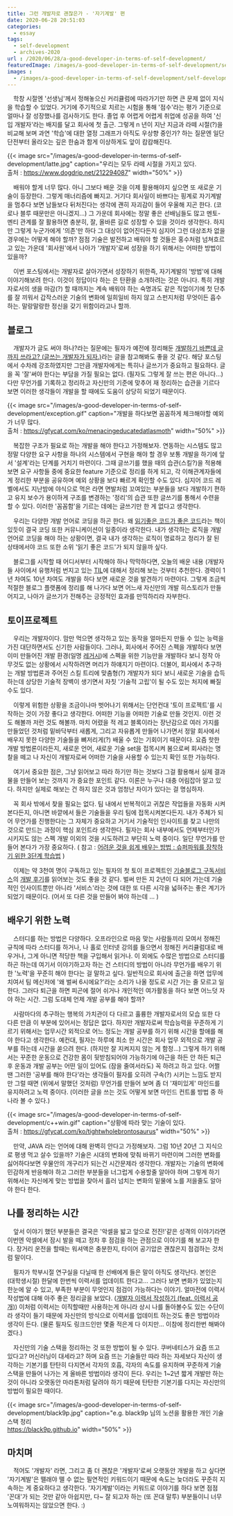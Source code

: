```yaml
---
title: 그런 개발자로 괜찮은가 - '자기계발' 편
date: 2020-06-28 20:51:03
categories:
  - essay
tags: 
  - self-development
  - archives-2020
url : /2020/06/28/a-good-developer-in-terms-of-self-development/
featuredImage: /images/a-good-developer-in-terms-of-self-development/self-development-logo.jpg
images :
  - /images/a-good-developer-in-terms-of-self-development/self-development-logo.jpg
---
```


　학창 시절엔 '선생님'께서 정해놓으신 커리큘럼에 따라가기만 하면 큰 문제 없이 지식을 학습할 수 있었다. 거기에 주기적으로 치르는 시험을 통해 '점수'라는 평가 기준으로 얼마나 잘 성장했나를 검사하기도 한다. <!--more -->졸업 후 어렵게 어렵게 취업에 성공을 하여 '신입 개발자'라는 배지를 달고 회사에 첫 출근. 그렇게 n 년이 지난 지금과 라떼 시절(?)을 비교해 보며 과연 '학습'에 대한 열정 그래프가 아직도 우상향 중인가? 하는 질문엔 일단 단전부터 올라오는 깊은 한숨과 함게 이상하게도 앞이 캄캄해진다.

{{< image src="/images/a-good-developer-in-terms-of-self-development/latte.jpg" caption="우리는 모두 라떼 시절을 가지고 있다. <br>출처 : https://www.dogdrip.net/212294087" width="50%" >}}

　배워야 할게 너무 많다. 아니 그보다 배운 것을 이제 활용해야지 싶으면 또 새로운 기술이 등장한다. 그렇게 매너리즘에 빠지고. 거기다 회사일이 바쁘다는 핑계로 자기계발을 멈추다 보면 남들보다 뒤처진다는 생각에 괜히 자괴감이 들어 우울해 지곤 한다. (코로나 블루 때문만은 아니겠지...) 그 가운데 회사에는 정말 좋은 선배님들도 많고 멘토-멘티 관계를 잘 활용하면 충분히, 잘, 올바른 길로 성장할 수 있을 것이라 생각한다. 하지만 그렇게 누군가에게 '의존'만 하다 그 대상이 없어진다든지 심지어 그런 대상조차 없을 경우에는 어떻게 해야 할까? 점점 기술은 발전하고 배워야 할 것들은 홍수처럼 넘쳐흐르고 있는 가운데 '회사원'에서 나아가 '개발자'로써 성장을 하기 위해서는 어떠한 방법이 있을까?

　이번 포스팅에서는 개발자로 살아가면서 성장하기 위한즉, 자기계발의 '방법'에 대해 이야기해보려 한다. 이것이 정답이다 하는 은 탄환을 소개하려는 것은 아니다. 특히 개발자로서의 생을 마감(?) 할 때까지는 계속 배워야 하는 숙명과도 같은 직업이기에 첫 단추를 잘 끼워서 갑작스러운 기술의 변화에 일희일비 하지 않고 스펀지처럼 무엇이든 흡수하는. 말랑말랑한 정신을 갖기 위함이라고나 할까.

## 블로그

　개발자가 글도 써야 하나?라는 질문에는 필자가 예전에 정리해둔 [개발하기 바쁜데 글까지 쓰라고? (글쓰는 개발자가 되자.)](https://taetaetae.github.io/2019/10/27/a-reason-for-writing/)라는 글을 참고해봐도 좋을 것 같다. 해당 포스팅에서 수차례 강조하였지만 그만큼 개발자에게는 특히나 글쓰기가 중요하고 필요하다. 글을 꼭 '잘'써야 한다는 부담을 가질 필요는 없다. (필자도 그렇게 잘 쓰는 편은 아니다...) 다만 무언가를 기록하고 정리하고 자신만의 기준에 맞추어 재 정리하는 습관을 기르다 보면 이러한 생각들이 개발을 할 때에도 도움이 상당히 되었기 때문이다.

{{< image src="/images/a-good-developer-in-terms-of-self-development/exception.gif" caption="개발을 하다보면 꼼꼼하게 체크해야할 예외가 너무 많다. <br>출처 : https://gfycat.com/ko/menacingeducatedatlasmoth" width="50%" >}}

　복잡한 구조가 필요로 하는 개발을 해야 한다고 가정해보자. 연동하는 시스템도 많고 정말 다양한 요구 사항을 하나의 시스템에서 구현을 해야 할 경우 보통 개발을 하기에 앞서 '설계'라는 단계를 거치기 마련이다. 그때 글쓰기를 했을 때의 습관(스킬?)을 적용해 보면 요구 사항들 중에 중요한 feature 기준으로 정리를 하게 되고, 각 이해관계자들에게 정리한 부분을 공유하며 예외 상황을 보다 빠르게 확인할 수도 있다. 심지어 코드 레벨에서도 지난밤에 야식으로 먹은 라면 면발처럼 꼬여있는 부분들을 보다 개발하기 편하고 유지 보수가 용이하게 구조를 변경하는 '정리'의 습관 또한 글쓰기를 통해서 수련을 할 수 있다. 이러한 '꼼꼼함'을 기르는 데에는 글쓰기만 한 게 없다고 생각한다.

　우리는 다양한 개발 언어로 코딩을 하곤 한다. 왜 [읽기좋은 코드가 좋은 코드](http://www.yes24.com/Product/Goods/6692314)라는 책이 있듯이 결국 코딩 또한 커뮤니케이션이 일종이라 생각한다. 내가 생각하는 로직을 개발 언어로 코딩을 해야 하는 상황이면, 결국 내가 생각하는 로직이 명료하고 정리가 잘 된 상태에서야 코드 또한 소위 '읽기 좋은 코드'가 되지 않을까 싶다.

　블로그를 시작할 때 어디서부터 시작해야 하나 막막하다면, 오늘의 배운 내용 (개발자들 사이에서 유행처럼 번지고 있는 [TIL](https://github.com/milooy/TIL)에 대해서 정리해 보는 것부터 추천한다. 경력이 1년 차여도 10년 차여도 개발을 하다 보면 새로운 것을 발견하기 마련이다. 그렇게 조금씩 적절한 블로그 플랫폼에 정리를 해 나가다 보면 어느새 자신만의 개발 히스토리가 만들어지고, 나아가 글쓰기가 전해주는 긍정적인 효과를 만끽하리라 자부한다.

## 토이프로젝트

　우리는 개발자이다. 맘만 먹으면 생각하고 있는 동작을 얼마든지 만들 수 있는 능력을 가진 대단하면서도 신기한 사람들이다. 그러나, 회사에서 주어진 스펙을 개발하다 보면 이미 만들어진 개발 환경(일명 [레거시](https://ko.wikipedia.org/wiki/레거시_시스템))에 스펙을 위한 기능만을 개발하다 보니 정작 아무것도 없는 상황에서 시작하려면 머리가 하얘지기 마련이다. 더불어, 회사에서 추구하는 개발 방법론과 주어진 스킬 트리에 맞춤형(?) 개발자가 되다 보니 새로운 기술을 습득하는데 상당한 기술적 장벽이 생기면서 자칫 '기술적 고립'이 될 수도 있는 처지에 빠질 수도 있다.

　이렇게 위험한 상황을 조금이나마 벗어나기 위해서는 단언컨대 '토이 프로젝트'를 시작하는 것이 가장 좋다고 생각한다. 어떠한 기능을 어떠한 기술로 만들 것인지. 이런 것도 해볼까 저런 것도 해볼까. 마치 어렸을 적 레고 블록이라는 장난감으로 여러 가지를 만들었던 것처럼 밑바닥부터 새롭게, 그리고 자유롭게 만들어 나가면서 정말 회사에서 배우지 못한 다양한 기술들을 뼈저리게(?) 배울 수 있는 기회이기 때문이다. 요즘 핫한 개발 방법론이라든지, 새로운 언어, 새로운 기술 set을 접목시켜 봄으로써 회사라는 명찰을 떼고 나 자신이 개발자로써 어떠한 기술을 사용할 수 있는지 확인 또한 가능하다.

　여기서 중요한 점은, 그냥 읽어보고 따라 하기만 하는 것보다 그걸 활용해서 실제 결과물을 만들어 보는 것까지 가 중요한 포인트 같다. 이론은 누구나 대충 어림잡아 알고 있다. 하지만 실제로 해보는 건 하지 않은 것과 엄청난 차이가 있다는 걸 명심하자.

　꼭 회사 밖에서 찾을 필요는 없다. 팀 내에서 반복적이고 귀찮은 작업들을 자동화 시켜 본다든지, 아니면 바깥에서 들은 기술들을 우리 팀에 접목시켜본다든지. 내가 주체가 되어 무언가를 진행한다는 그 자체가 중요하고 거기서 기술적인 인사이트를 찾고 나만의 것으로 만드는 과정이 핵심 포인트라 생각한다. 필자는 회사 내부에서도 언제부터인가 시키지도 않는 스펙 개발 이외의 것을 시도하려고 부단히 노력 중이다. 일단 무언가를 만들어 본다가 가장 중요하다. ( 참고 : [어려운 것을 쉽게 배우는 방법 : 슈퍼파워를 장착하기 위한 3단계 학습법](http://www.moreagile.net/2016/02/learning-new-stuff.html) )

　이제는 약 3천여 명이 구독하고 있는 필자의 첫 토이 프로젝트인  [기술블로그 구독서비스](http://daily-devblog.com/)의 [개발 후기](https://taetaetae.github.io/2018/08/05/daily-dev-blog-1/)를 읽어보는 것도 좋을 것 같다. 벌써 만든 지 2년이 다 되어 가는데 기술적인 인사이트뿐만 아니라 '서비스'라는 것에 대한 또 다른 시각을 넓혀주는 좋은 계기가 되었기 때문이다. (어서 또 다른 것을 만들어 봐야 하는데 ... )

## 배우기 위한 노력

　스터디를 하는 방법은 다양하다. 오프라인으로 마음 맞는 사람들끼리 모여서 정해진 규칙에 따라 스터디를 하거나, 나 홀로 인터넷 강의를 들으면서 정해진 커리큘럼대로 배우거나, 그게 아니면 적당한 책을 구입해서 읽거나. 이 외에도 수많은 방법으로 스터디를 하곤 하는데 여기서 이야기하고자 하는 건 스터디의 방법이 아니라 무언가를 배우기 위한 '노력'을 꾸준히 해야 한다는 걸 말하고 싶다. 일반적으로 회사에 출근을 하면 업무에 치여서 팀 메신저에 '왜 벌써 6시에요?'라는 소리가 나올 정도로 시간 가는 줄 모르고 일한다. 그러다 퇴근을 하면 피곤에 절어 쉬거나 개인적인 여가활동을 하다 보면 어느덧 자야 하는 시간. 그럼 도대체 언제 개발 공부를 해야 할까?

　사람마다의 추구하는 행복의 가치관이 다 다르고 훌륭한 개발자로서의 모습 또한 다 다른 만큼 이 부분에 있어서는 정답은 없다. 하지만 개발자로써 학습능력을 꾸준하게 기르기 위해서는 업무시간 외적으로 어느 정도는 개발 공부를 하기 위해 시간을 할애를 해야 한다고 생각한다. 예컨대, 필자는 하루에 최소 한 시간은 회사 업무 외적으로 개발 공부를 하는데 시간을 쏟으려 한다. (하지만 잘 지켜지지 않는 게 함정...) 그렇게 하기 위해서는 꾸준한 운동으로 건강한 몸이 뒷받침되어야 가능하기에 야근을 하든 안 하든 퇴근 후 운동과 개발 공부는 어떤 일이 있어도 (잠을 줄여서라도) 꼭 하려고 하고 있다. 어쩔 땐 그러한 '공부를 해야 한다'라는 생각들이 필자를 오히려 구속(?) 시키는 느낌도 받지만 그럴 때면 (위에서 말했던 것처럼) 무언가를 만들어 보며 좀 더 '재미있게' 마인드를 유지하려고 노력 중이다. (이러한 글을 쓰는 것도 어떻게 보면 마인드 컨트롤 방법 중 하나라 볼 수 있다.)

{{< image src="/images/a-good-developer-in-terms-of-self-development/c++win.gif" caption="상황에 따라 맞는 기술이 있다. <br>출처 : https://gfycat.com/ko/tightwholebrontosaurus" width="50%" >}}

　만약, JAVA 라는 언어에 대해 완벽히 안다고 가정해보자. 그럼 10년 20년 그 지식으로 평생 먹고 살수 있을까? 기술은 시대의 변화에 맞춰 바뀌기 마련이며 그러한 변화를 싫어하다보면 우물안의 개구리가 되는건 시간문제라 생각한다. 개발자는 기술의 변화에 민감하게 반응해야 하고 그러한 부분들을 너그럽게 수용할줄 알아야 하며 그렇게 하기 위해서는 자신에게 맞는 방법을 찾아서 흘러 넘치는 변화의 밑물에 노를 저을줄도 알아야 한다 한다.

## 나를 정리하는 시간

　앞서 이야기 했던 부분들은 결국은 '악셀을 밟고 앞으로 전진!'같은 성격의 이야기라면 이번엔 악셀에서 잠시 발을 떼고 정차 후 점검을 하는 관점으로 이야기를 해 보고자 한다. 장거리 운전을 할때는 워셔액은 충분한지, 타이어 공기압은 괜찮은지 점검하는 것처럼 말이다. 

　필자가 학부시절 연구실을 다닐때 한 선배에게 들은 말이 아직도 생각난다. 본인은 (대학생시절) 한달에 한번씩 이력서를 업데이트 한다고... 그러다 보면 변화가 있었는지 한눈에 알 수 있고, 부족한 부분이 무엇인지 점검이 가능하다는 이야기. 얼마전에 이력서 작성법에 대해 아주 좋은 정리글을 보았다. ([개발자 이력서 작성하기 (feat. 이력서 공개)](https://brunch.co.kr/@hee072794/132)) 이처럼 이력서는 이직할때만 사용하는게 아니라 상시 나를 돌아볼수도 있는 수단이라 생각이 들기 때문에 자신만의 방식으로 이력서를 업데이트 하는것도 좋은 방법이라 생각이 든다. (물론 필자도 링크드인만 몇줄 적은게 다 이지만... 이참에 정리한번 해봐야겠다.) 

　자신만의 기술 스택을 정리하는 것 또한 방법이 될 수 있다. 쿠버네티스가 요즘 뜨고 있다고? 머신러닝이 대세라고? 하며 요즘 뜨는 기술들만 따라 하는 자세보다 자신이 생각하는 기본기를 탄탄히 다지면서 각자의 호흡, 각자의 속도를 유지하며 꾸준하게 기술 스택을 만들어 나가는 게 올바른 방법이라 생각이 든다. 우리는 1~2년 짧게 개발만 하는 것이 아니라 오랫동안 마라톤처럼 달려야 하기 때문에 탄탄한 기본기를 다지는 자신만의 방법이 필요한 때이다.

{{< image src="/images/a-good-developer-in-terms-of-self-development/black9p.jpg" caption="e.g. black9p 님의 노션을 활용한 개인 기술스택 정리<br>https://black9p.github.io" width="50%" >}}

## 마치며 

　적어도 '개발자' 라면, 그리고 좀 더 괜찮은 '개발자'로써 오랫동안 개발을 하고 싶다면 '자기계발'은 뗄래야 뗄 수 없는 필연적인 키워드이기 때문에 속도는 늦더라도 꾸준히 지속하는 게 중요하다고 생각한다. '자기계발'이라는 키워드로 이야기를 하다 보면 점점 '꼰대'가 되는 것만 같아 아쉽지만, 다~ 잘 되고자 하는 (또 꼰대 말투) 부분들이니 너무 노여워하지는 않았으면 한다. :)